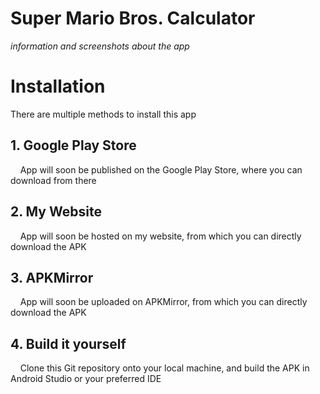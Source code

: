 # Super Mario Bros. Calculator
*information and screenshots about the app*

# Installation
There are multiple methods to install this app
## 1. Google Play Store
&nbsp;&nbsp;&nbsp;&nbsp;App will soon be published on the Google Play Store, where you can download from there
## 2. My Website
&nbsp;&nbsp;&nbsp;&nbsp;App will soon be hosted on my website, from which you can directly download the APK
## 3. APKMirror
&nbsp;&nbsp;&nbsp;&nbsp;App will soon be uploaded on APKMirror, from which you can directly download the APK
## 4. Build it yourself
&nbsp;&nbsp;&nbsp;&nbsp;Clone this Git repository onto your local machine, and build the APK in Android Studio or your preferred IDE
